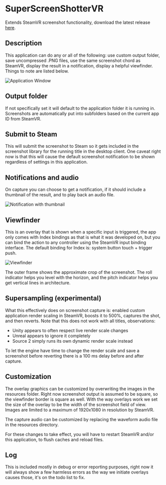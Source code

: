 # SuperScreenShotterVR
Extends SteamVR screenshot functionality, download the latest release [here](https://github.com/BOLL7708/SuperScreenShotterVR/releases).

## Description
This application can do any or all of the following: use custom output folder, save uncompressed .PNG files, use the same screenshot chord as SteamVR, display the result in a notification, display a helpful viewfinder. Things to note are listed below.

![Application Window](https://i.imgur.com/t5EobC8.png)

## Output folder
If not specifically set it will default to the application folder it is running in. Screenshots are automatically put into subfolders based on the current app ID from SteamVR.

## Submit to Steam
This will submit the screenshot to Steam so it gets included in the screenshot library for the running title in the desktop client. One caveat right now is that this will cause the default screenshot notification to be shown regardless of settings in this application.

## Notifications and audio
On capture you can choose to get a notification, if it should include a thumbnail of the result, and to play back an audio file.

![Notification with thumbnail](https://i.imgur.com/bzhFmbJ.png)

## Viewfinder
This is an overlay that is shown when a specific input is triggered, the app only comes with Index bindings as that is what it was developed on, but you can bind the action to any controller using the SteamVR input binding interface. The default binding for Index is: system button touch + trigger push.

![Viewfinder](https://i.imgur.com/yLfqear.jpg)

The outer frame shows the approximate crop of the screenshot. The roll indicator helps you  level with the horizon, and the pitch indicator helps you get vertical lines in architecture.

## Supersampling (experimental)
What this effectively does on screenshot capture is: enabled custom application render scaling in SteamVR, boosts it to 500%, captures the shot, and then reverts. Note that this does not work with all titles, observations:

* Unity appears to often respect live render scale changes
* Unreal appears to ignore it completely
* Source 2 simply runs its own dynamic render scale instead

To let the engine have time to change the render scale and save a screenshot before reverting there is a 100 ms delay before and after capture.

## Customization
The overlay graphics can be customized by overwriting the images in the resources folder. Right now screenshot output is assumed to be square, so the viewfinder border is square as well. With the way overlays work we set the size of the overlay to be the width of the screenshot field of view. Images are limited to a maximum of 1920x1080 in resolution by SteamVR.

The capture audio can be customized by replacing the waveform audio file in the resources directory.

For these changes to take effect, you will have to restart SteamVR and/or this application, to flush caches and reload files.

## Log
This is included mostly in debug or error reporting purposes, right now it will always show a few harmless errors as the way we initiate overlays causes those, it's on the todo list to fix.
